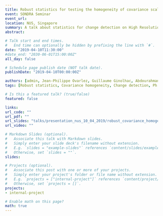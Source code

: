 ```yaml
---
title: Robust statistics for testing the homogeneity of covariance scale and shape
event: SONDRA Seminar
event_url:
location: NUS, Singapore
summary: A talk about statistics for change detection on High Resolution SAR images.
abstract:

# Talk start and end times.
#   End time can optionally be hidden by prefixing the line with `#`.
date: "2019-04-10T11:30:00"
#date_end: "2030-06-01T15:00:00Z"
all_day: false

# Schedule page publish date (NOT talk date).
publishDate: "2019-04-10T00:00:00Z"

authors: [admin, Jean-Philippe Ovarlez, Guillaume Ginolhac, Abdourahmane Atto]
tags: [Robust statistics, Covariance homogeneity, Change detection, Ph.D]

# Is this a featured talk? (true/false)
featured: false

links:
url_code: ""
url_pdf: ""
url_slides: "talks/presentation_nus_10_04_2019/robust_covariance_homogeneity_test.html"
url_video: ""

# Markdown Slides (optional).
#   Associate this talk with Markdown slides.
#   Simply enter your slide deck's filename without extension.
#   E.g. `slides = "example-slides"` references `content/slides/example-slides.md`.
#   Otherwise, set `slides = ""`.
slides:

# Projects (optional).
#   Associate this post with one or more of your projects.
#   Simply enter your project's folder or file name without extension.
#   E.g. `projects = ["internal-project"]` references `content/project/deep-learning/index.md`.
#   Otherwise, set `projects = []`.
projects:
- internal-project

# Enable math on this page?
math: true
---
```

